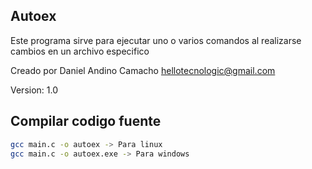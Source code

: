 Autoex
------

Este programa sirve para ejecutar uno o varios comandos al realizarse cambios en un archivo especifico

Creado por Daniel Andino Camacho 
hellotecnologic@gmail.com

Version: 1.0

## Compilar codigo fuente

```sh
gcc main.c -o autoex -> Para linux
gcc main.c -o autoex.exe -> Para windows
```
